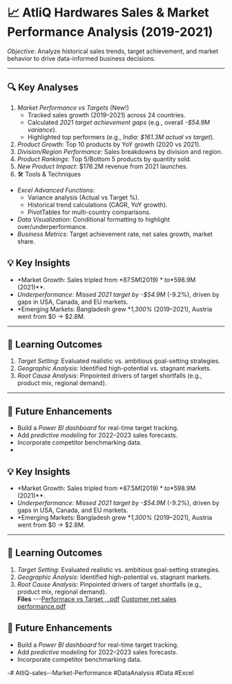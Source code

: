 # 📈 AtliQ Hardwares Sales & Market Performance Analysis (2019-2021)  

*Objective*: Analyze historical sales trends, target achievement, and market behavior to drive data-informed business decisions.  

---

## 🔍 Key Analyses  
1. *Market Performance vs Targets* (New!)  
   - Tracked sales growth (2019–2021) across 24 countries.  
   - Calculated *2021 target achievement gaps* (e.g., overall *-$54.9M variance*).  
   - Highlighted top performers (e.g., *India: $161.3M actual vs target*).  
2. *Product Growth*: Top 10 products by YoY growth (2020 vs 2021).  
3. *Division/Region Performance*: Sales breakdowns by division and region.  
4. *Product Rankings*: Top 5/Bottom 5 products by quantity sold.  
5. *New Product Impact*: $176.2M revenue from 2021 launches.
6.  🛠️ Tools & Techniques  
- *Excel Advanced Functions*:  
  - Variance analysis (Actual vs Target %).  
  - Historical trend calculations (CAGR, YoY growth).  
  - PivotTables for multi-country comparisons.  
- *Data Visualization*: Conditional formatting to highlight over/underperformance.  
- *Business Metrics*: Target achievement rate, net sales growth, market share.
 ## 💡 Key Insights  
- *Market Growth: Sales tripled from *$87.5M (2019)* to *$598.9M (2021)**.  
- *Underperformance: Missed 2021 target by *-$54.9M** (-9.2%), driven by gaps in USA, Canada, and EU markets.  
- *Emerging Markets: Bangladesh grew **1,300%* (2019–2021), Austria went from $0 → $2.8M.  

---

## 🎯 Learning Outcomes  
1. *Target Setting*: Evaluated realistic vs. ambitious goal-setting strategies.  
2. *Geographic Analysis*: Identified high-potential vs. stagnant markets.  
3. *Root Cause Analysis*: Pinpointed drivers of target shortfalls (e.g., product mix, regional demand).  

---

## 🚀 Future Enhancements  
- Build a *Power BI dashboard* for real-time target tracking.  
- Add *predictive modeling* for 2022–2023 sales forecasts.  
- Incorporate competitor benchmarking data.  
-

 ## 💡 Key Insights  
- *Market Growth: Sales tripled from *$87.5M (2019)* to *$598.9M (2021)**.  
- *Underperformance: Missed 2021 target by *-$54.9M** (-9.2%), driven by gaps in USA, Canada, and EU markets.  
- *Emerging Markets: Bangladesh grew **1,300%* (2019–2021), Austria went from $0 → $2.8M.  

---

## 🎯 Learning Outcomes  
1. *Target Setting*: Evaluated realistic vs. ambitious goal-setting strategies.  
2. *Geographic Analysis*: Identified high-potential vs. stagnant markets.  
3. *Root Cause Analysis*: Pinpointed drivers of target shortfalls (e.g., product mix, regional demand).  
**Files**
---[Performace vs Target ,,.pdf](https://github.com/user-attachments/files/19262465/Performace.vs.Target.pdf)
[Customer net sales performance.pdf](https://github.com/user-attachments/files/19262467/Customer.net.sales.performance.pdf)

## 🚀 Future Enhancements  
- Build a *Power BI dashboard* for real-time target tracking.  
- Add *predictive modeling* for 2022–2023 sales forecasts.  
- Incorporate competitor benchmarking data.

-# AtliQ-sales--Market-Performance #DataAnalysis #Data #Excel
